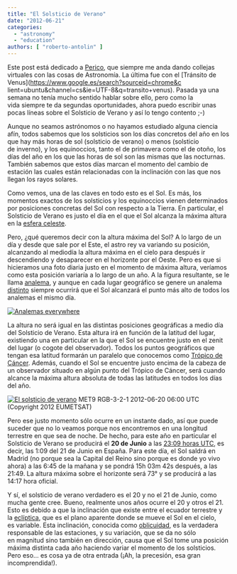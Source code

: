 ```yaml
---
title: "El Solsticio de Verano"
date: "2012-06-21"
categories: 
  - "astronomy"
  - "education"
authors: [ "roberto-antolin" ]
---
```


Este post está dedicado a [Perico](http://twitter.com/#!/vehrka), que siempre me anda dando collejas virtuales con las cosas de Astronomía. La última fue con el [Tránsito de Venus](https://www.google.es/search?sourceid=chrome&c lient=ubuntu&channel=cs&ie=UTF-8&q=transito+venus). Pasada ya una semana no tenía mucho sentido hablar sobre ello, pero como la vida siempre te da segundas oportunidades, ahora puedo escribir unas pocas líneas sobre el Solsticio de Verano y así lo tengo contento ;-)

Aunque no seamos astrónomos o no hayamos estudiado alguna ciencia afín, todos sabemos que los solsticios son los días concretos del año en los que hay más horas de sol (solsticio de verano) o menos (solsticio de inverno), y los equinoccios, tanto el de primavera como el de otoño, los días del año en los que las horas de sol son las mismas que las nocturnas. También sabemos que estos días marcan el momento del cambio de estación las cuales están relacionadas con la inclinación con las que nos llegan los rayos solares.

Como vemos, una de las claves en todo esto es el Sol. Es más, los momentos exactos de los solsticios y los equinoccios vienen determinados por posiciones concretas del Sol con respecto a la Tierra. En particular, el Solsticio de Verano es justo el día en el que el Sol alcanza la máxima altura en la [esfera celeste](http://es.wikipedia.org/wiki/Esfera_celeste).

Pero, ¿qué queremos decir con la altura máxima del Sol? A lo largo de un día y desde que sale por el Este, el astro rey va variando su posición, alcanzando al mediodía la altura máxima en el cielo para después ir descendiendo y desaparecer en el horizonte por el Oeste. Pero es que si hicieramos una foto diaria justo en el momento de máxima altura, veríamos como esta posición variaría a lo largo de un año. A la figura resultante, se le llama [analema](http://es.wikipedia.org/wiki/Analema), y aunque en cada lugar geográfico se genere un analema [distinto](https://www.google.es/search?q=analema&hl=es&client=ubuntu&hs=ddd&channel=cs&prmd=imvns&tbm=isch&tbo=u&source=univ&sa=X&ei=RVraT5KgMojS0QWHs72uAg&ved=0CGgQsAQ&biw=1920&bih=966) siempre ocurrirá que el Sol alcanzará el punto más alto de todos los analemas el mismo día.

[![](/imgs/2012/06/analemas.jpg?w=300 "Analemas everywhere")](/imgs/2012/06/analemas.jpg)

La altura no será igual en las distintas posiciones geográficas a medio día del Solsticio de Verano. Esta altura irá en función de la latitud del lugar, existiendo una en particular en la que el Sol se encuentre justo en el zenit del lugar (o cogote del observador). Todos los puntos geográficos que tengan esa latitud formarán un paralelo que conocemos como [Trópico de Cáncer](http://es.wikipedia.org/wiki/Trópico_de_Cáncer). Además, cuando el Sol se encuentre justo encima de la cabeza de un observador situado en algún punto del Trópico de Cáncer, será cuando alcance la máxima altura absoluta de todas las latitudes en todos los días del año.

[![](/imgs/2012/06/solsticio_verano_2012_lowres.jpg?w=300 "El solsticio de verano")](http://oiswww.eumetsat.org/IPPS/html/MSG/RGB/NATURALCOLOR/FULLRESOLUTION/IMAGESDisplay/DDAvIHvOkQo2A) MET9 RGB-3-2-1 2012-06-20 06:00 UTC (Copyright 2012 EUMETSAT)

Pero ese justo momento sólo ocurre en un instante dado, así que puede suceder que no lo veamos porque nos encontremos en una longitud terrestre en que sea de noche. De hecho, para este año en particular el Solsticio de Verano se producirá el **20 de Junio** a las [23:09 horas UTC](http://www.timeanddate.com/worldclock/fixedtime.html?p1=141&iso=20120621T0110&msg=Solsticio%20de%20Verano&sort=2), es decir, las 1:09 del 21 de Junio en España. Para este día, el Sol saldrá en Madrid (no porque sea la Capital del Reino sino porque es donde yo vivo ahora) a las 6:45 de la mañana y se pondrá 15h 03m 42s después, a las 21:49. La altura máxima sobre el horizonte será 73° y se producirá a las 14:17 hora oficial.

Y sí, el solsticio de verano verdadero es el 20 y no el 21 de Junio, como mucha gente cree. Bueno, realmente unos años ocurre el 20 y otros el 21. Esto es debido a que la inclinación que existe entre el ecuador terrestre y la [eclíptica](http://es.wikipedia.org/wiki/Eclíptica), que es el plano aparente donde se mueve el Sol en el cielo, es variable. Esta inclinación, conocida como [oblicuidad](http://es.wikipedia.org/wiki/Oblicuidad_de_la_ecl%C3%ADptica), es la verdadera responsable de las estaciones, y su variación, que se da no sólo en magnitud sino también en dirección, causa que el Sol tome una posición máxima distinta cada año haciendo variar el momento de los solsticios. Pero eso... es cosa ya de otra entrada (¡Ah, la precesión, esa gran incomprendida!).
